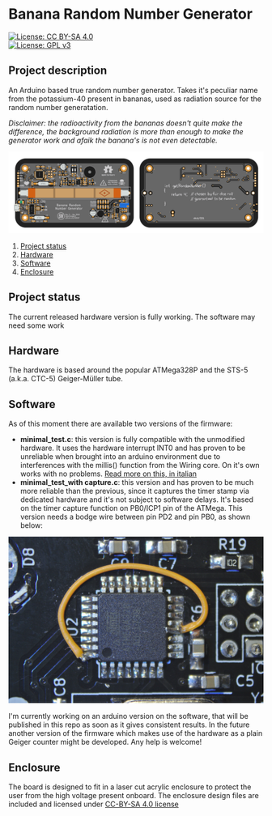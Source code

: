 # Banana Random Number Generator
[![License: CC BY-SA 4.0](https://img.shields.io/badge/Hardware%20license-CC--BY--SA%204.0-brightgreen.svg)](http://creativecommons.org/licenses/by-sa/4.0/)  
[![License: GPL v3](https://img.shields.io/badge/Firmware%20license-GPL%20v3-blue.svg)](https://www.gnu.org/licenses/gpl-3.0)


## Project description 
An Arduino based true random number generator. Takes it's peculiar name from the potassium-40 present in bananas, used as radiation source for the random number generatation.  
  
_Disclaimer: the radioactivity from the bananas doesn't quite make the difference, the background radiation is more than enough to make the generator work and afaik the banana's is not even detectable._

![layout 1](/images/layout.png)

1. [Project status](#project-status)  
1. [Hardware](#hardware)  
1. [Software](#software) 
1. [Enclosure](#enclosure) 

## Project status 
The current released hardware version is fully working. 
The software may need some work
## Hardware 
The hardware is based around the popular ATMega328P and the STS-5 (a.k.a. CTC-5) Geiger-Müller tube.
## Software

As of this moment there are available two versions of the firmware:
- **minimal_test.c**: this version is fully compatible with the unmodified hardware. It uses the hardware interrupt INT0 and has proven to be unreliable when brought into an arduino environment due to interferences with the millis() function from the Wiring core. On it's own works with no problems. [Read more on this, in italian](https://www.valerionappi.it/chi-quadro/)
- **minimal_test_with capture.c**: this version and has proven to be much more reliable than the previous, since it captures the timer stamp via dedicated hardware and it's not subject to software delays. It's based on the timer capture function on PB0/ICP1 pin of the ATMega. This version needs a bodge wire between pin PD2 and pin PB0, as shown below:  

![mod](/images/bodge.jpg)

I'm currently working on an arduino version on the software, that will be published in this repo as soon as it gives consistent results.
In the future another version of the firmware which makes use of the hardware as a plain Geiger counter might be developed. Any help is welcome!
## Enclosure
The board is designed to fit in a laser cut acrylic enclosure to protect the user from the high voltage present onboard. 
The enclosure design files are included and licensed under [CC-BY-SA 4.0 license](http://creativecommons.org/licenses/by-sa/4.0/)  
